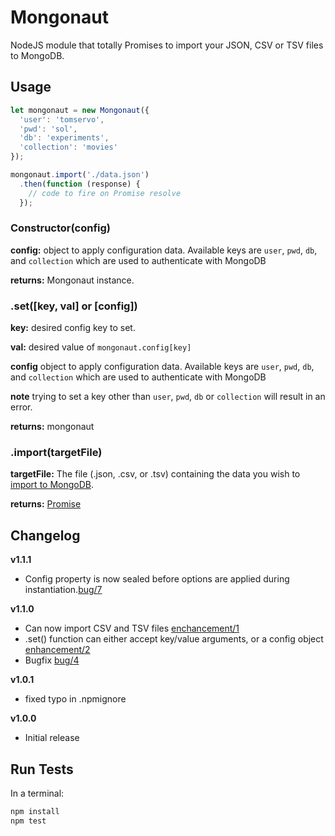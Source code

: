 # Mongonaut
NodeJS module that totally Promises to import your JSON, CSV or TSV files to MongoDB.

## Usage
```javascript
let mongonaut = new Mongonaut({
  'user': 'tomservo',
  'pwd': 'sol',
  'db': 'experiments',
  'collection': 'movies'
});

mongonaut.import('./data.json')
  .then(function (response) {
    // code to fire on Promise resolve
  });
```

### Constructor(config)
**config:** object to apply configuration data. Available keys are `user`, `pwd`, `db`, and `collection` which are used to authenticate with MongoDB

**returns:** Mongonaut instance.


### .set([key, val] or [config])
**key:** desired config key to set.

**val:** desired value of `mongonaut.config[key]`

**config** object to apply configuration data. Available keys are `user`, `pwd`, `db`, and `collection` which are used to authenticate with MongoDB

**note** trying to set a key other than `user`, `pwd`, `db` or `collection` will result in an error.

**returns:** mongonaut


### .import(targetFile)
**targetFile:** The file (.json, .csv, or .tsv) containing the data you wish to [import to MongoDB](https://docs.mongodb.org/manual/reference/program/mongoimport/).

**returns:** [Promise](https://developer.mozilla.org/en-US/docs/Web/JavaScript/Reference/Global_Objects/Promise)


## Changelog
**v1.1.1**
* Config property is now sealed before options are applied during instantiation.[bug/7](https://github.com/otterthecat/mongonaut/issues/7)

**v1.1.0**
* Can now import CSV and TSV files [enchancement/1](https://github.com/otterthecat/mongonaut/issues/1)
* .set() function can either accept key/value arguments, or a config object [enhancement/2](https://github.com/otterthecat/mongonaut/issues/2)
* Bugfix [bug/4](https://github.com/otterthecat/mongonaut/issues/4)

**v1.0.1**
* fixed typo in .npmignore

**v1.0.0**
* Initial release

## Run Tests
In a terminal:
```javascript
npm install
npm test
```
